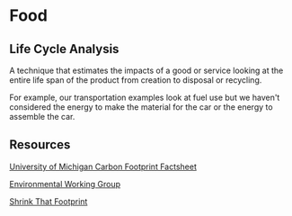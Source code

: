 # Food

## Life Cycle Analysis

A technique that estimates the impacts of a good or service looking at the entire life span of the product from creation to disposal or recycling.

For example, our transportation examples look at fuel use but we haven't considered the energy to make the material for the car or the energy to assemble the car.

## Resources

[University of Michigan Carbon Footprint Factsheet](http://css.umich.edu/factsheets/carbon-footprint-factsheet)

[Environmental Working Group](http://static.ewg.org/reports/2011/meateaters/pdf/methodology_ewg_meat_eaters_guide_to_health_and_climate_2011.pdf)

[Shrink That Footprint](http://shrinkthatfootprint.com/food-carbon-footprint-diet)
